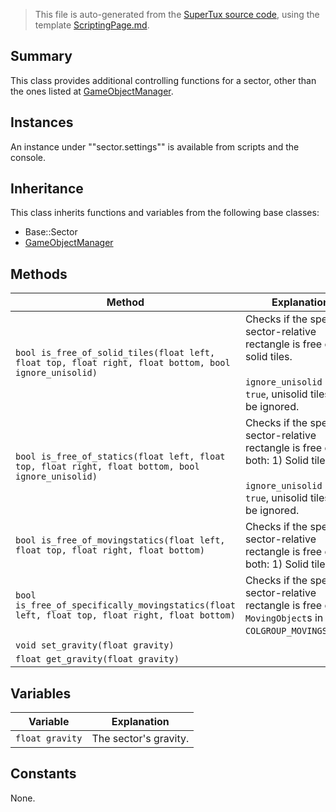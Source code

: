 > This file is auto-generated from the [SuperTux source code](https://github.com/SuperTux/supertux/tree/master/src), using the template [ScriptingPage.md](https://github.com/SuperTux/wiki/tree/master/templates/ScriptingPage.md).

Summary
-------

This class provides additional controlling functions for a sector, other than the ones listed at [GameObjectManager](https://github.com/SuperTux/supertux/wiki/ScriptingGameObjectManager).

Instances
--------

An instance under ""sector.settings"" is available from scripts and the console. 

Inheritance
--------

This class inherits functions and variables from the following base classes:
* Base::Sector
* [GameObjectManager](https://github.com/SuperTux/supertux/wiki/ScriptingGameObjectManager)


Methods
-------

Method | Explanation
-------|-------
`bool is_free_of_solid_tiles(float left, float top, float right, float bottom, bool ignore_unisolid)` | Checks if the specified sector-relative rectangle is free of solid tiles.<br /><br /> `ignore_unisolid` - If `true`, unisolid tiles will be ignored. 
`bool is_free_of_statics(float left, float top, float right, float bottom, bool ignore_unisolid)` | Checks if the specified sector-relative rectangle is free of both: 1) Solid tiles.<br /><br /> `ignore_unisolid` - If `true`, unisolid tiles will be ignored. 
`bool is_free_of_movingstatics(float left, float top, float right, float bottom)` | Checks if the specified sector-relative rectangle is free of both: 1) Solid tiles.
`bool is_free_of_specifically_movingstatics(float left, float top, float right, float bottom)` | Checks if the specified sector-relative rectangle is free of `MovingObject`s in `COLGROUP_MOVINGSTATIC`.
`void set_gravity(float gravity)` | 
`float get_gravity(float gravity)` | 


Variables
---------

Variable | Explanation
---------|---------
`float gravity` | The sector's gravity.


Constants
---------

None.

